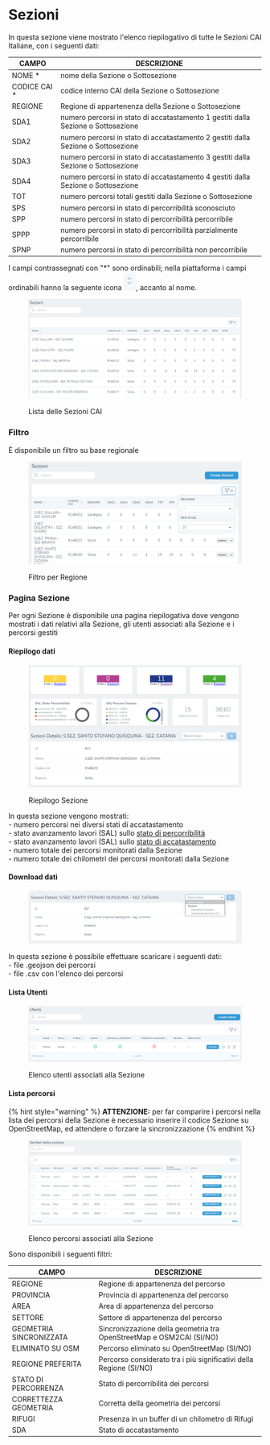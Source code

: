 # Sezioni

In questa sezione viene mostrato l'elenco riepilogativo di tutte le Sezioni CAI Italiane, con i seguenti dati:

| CAMPO         | DESCRIZIONE                                                                       |
| ------------- | --------------------------------------------------------------------------------- |
| NOME \*       | nome della Sezione o Sottosezione                                                 |
| CODICE CAI \* | codice interno CAI della Sezione o Sottosezione                                   |
| REGIONE       | Regione di appartenenza della Sezione o Sottosezione                              |
| SDA1          | numero percorsi in stato di accatastamento 1 gestiti dalla Sezione o Sottosezione |
| SDA2          | numero percorsi in stato di accatastamento 2 gestiti dalla Sezione o Sottosezione |
| SDA3          | numero percorsi in stato di accatastamento 3 gestiti dalla Sezione o Sottosezione |
| SDA4          | numero percorsi in stato di accatastamento 4 gestiti dalla Sezione o Sottosezione |
| TOT           | numero percorsi totali gestiti dalla Sezione o Sottosezione                       |
| SPS           | numero percorsi in stato di percorribilità sconosciuto                            |
| SPP           | numero percorsi in stato di percorribilità percorribile                           |
| SPPP          | numero percorsi in stato di percorribilità parzialmente percorribile              |
| SPNP          | numero percorsi in stato di percorribilità non percorribile                       |

I campi contrassegnati con "\*" sono ordinabili; nella piattaforma i campi ordinabili hanno la seguente icona ![](<../../../.gitbook/assets/image (73).png>), accanto al nome.

<figure><img src="../../../.gitbook/assets/image (34).png" alt=""><figcaption><p>Lista delle Sezioni CAI</p></figcaption></figure>

### Filtro

È disponibile un filtro su base regionale

<figure><img src="../../../.gitbook/assets/image (15).png" alt=""><figcaption><p>Filtro per Regione</p></figcaption></figure>

### Pagina Sezione

Per ogni Sezione è disponibile una pagina riepilogativa dove vengono mostrati i dati relativi alla Sezione, gli utenti associati alla Sezione e i percorsi gestiti

#### Riepilogo dati

<figure><img src="../../../.gitbook/assets/image (114).png" alt=""><figcaption><p>Riepilogo Sezione</p></figcaption></figure>

In questa sezione vengono mostrati:\
\- numero percorsi nei diversi stati di accatastamento\
\- stato avanzamento lavori (SAL) sullo [stato di percorribilità](../../../piattaforma/definizioni/stato-di-percorribilita.md)\
\- stato avanzamento lavori (SAL) sullo [stato di accatastamento](../../../piattaforma/definizioni/stato-di-accatastamento.md)\
\- numero totale dei percorsi monitorati dalla Sezione\
\- numero totale dei chilometri dei percorsi monitorati dalla Sezione

#### Download dati

<figure><img src="../../../.gitbook/assets/image (104).png" alt=""><figcaption></figcaption></figure>

In questa sezione è possibile effettuare scaricare i seguenti dati:\
\- file .geojson dei percorsi\
\- file .csv con l'elenco dei percorsi

#### Lista Utenti

<figure><img src="../../../.gitbook/assets/image (87).png" alt=""><figcaption><p>Elenco utenti associati alla Sezione</p></figcaption></figure>

#### Lista percorsi

{% hint style="warning" %}
**ATTENZIONE:** per far comparire i percorsi nella lista dei percorsi della Sezione è necessario inserire il codice Sezione su OpenStreetMap, ed attendere o forzare la sincronizzazione
{% endhint %}

<figure><img src="../../../.gitbook/assets/image (88).png" alt=""><figcaption><p>Elenco percorsi associati alla Sezione</p></figcaption></figure>

Sono disponibili i seguenti filtri:

| CAMPO                   | DESCRIZIONE                                                           |
| ----------------------- | --------------------------------------------------------------------- |
| REGIONE                 | Regione di appartenenza del percorso                                  |
| PROVINCIA               | Provincia di appartenenza del percorso                                |
| AREA                    | Area di appartenenza del percorso                                     |
| SETTORE                 | Settore di appartenenza del percorso                                  |
| GEOMETRIA SINCRONIZZATA | Sincronizzazione della geometria tra OpenStreetMap e OSM2CAI  (SI/NO) |
| ELIMINATO SU OSM        | Percorso eliminato su OpenStreetMap (SI/NO)                           |
| REGIONE PREFERITA       | Percorso considerato tra i più significativi della Regione (SI/NO)    |
| STATO DI PERCORRENZA    | Stato di percorribilità dei percorsi                                  |
| CORRETTEZZA GEOMETRIA   | Corretta della geometria dei percorsi                                 |
| RIFUGI                  | Presenza in un buffer di un chilometro di Rifugi                      |
| SDA                     | Stato di accatastamento                                               |

